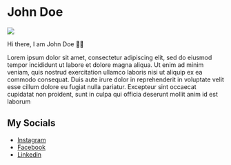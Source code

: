 # John Doe

<img src="https://raw.githubusercontent.com/Tinkerhub-NSSCE/git-and-github-session-task-2/main/images/hecker.jpg?raw=true">

Hi there, I am John Doe 🙋‍♂️

Lorem ipsum dolor sit amet, consectetur adipiscing elit, sed do eiusmod tempor incididunt ut labore et dolore magna aliqua. Ut enim ad minim veniam, quis nostrud exercitation ullamco laboris nisi ut aliquip ex ea commodo consequat. Duis aute irure dolor in reprehenderit in voluptate velit esse cillum dolore eu fugiat nulla pariatur. Excepteur sint occaecat cupidatat non proident, sunt in culpa qui officia deserunt mollit anim id est laborum

## My Socials
- [Instagram](https://instagram.com)
- [Facebook](https://facebook.com)
- [Linkedin](https://linkedin.com)
